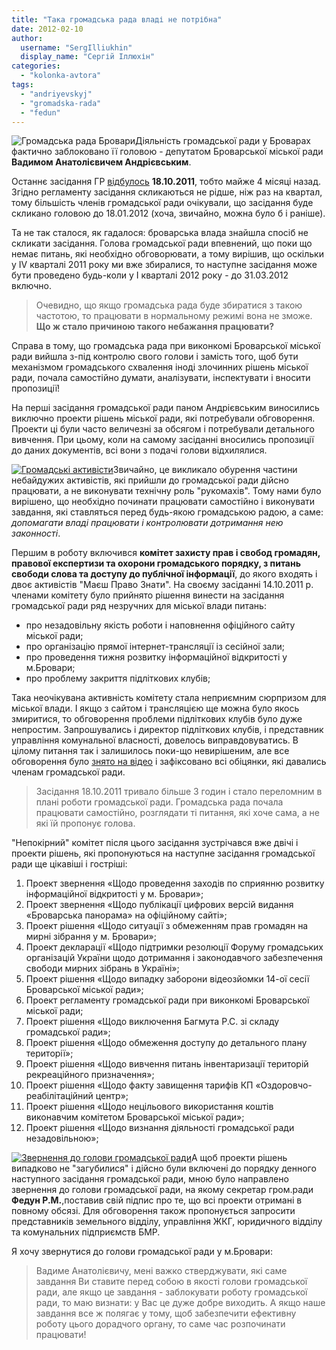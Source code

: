 ```yaml
---
title: "Така громадська рада владі не потрібна"
date: 2012-02-10
author: 
  username: "SergIlliukhin"
  display_name: "Сергій Іллюхін"
categories: 
  - "kolonka-avtora"
tags: 
  - "andriyevskyj"
  - "gromadska-rada"
  - "fedun"
---
```


![](https://mpz.brovary.org/wp-content/uploads/2012/02/Громадська-рада-Бровари.jpg "Громадська рада Бровари")Діяльність громадської ради у Броварах фактично заблоковано її головою - депутатом Броварської міської ради **Вадимом Анатолієвичем Андрієвським**.

Останнє засідання ГР [відбулось](https://mpz.brovary.org/novini/video-zasidannya-hromadskoji-rady-18-10-2011/ "ВІДЕО: Засідання громадської ради 18.10.2011") **18.10.2011**, тобто майже 4 місяці назад. Згідно регламенту засідання скликаються не рідше, ніж раз на квартал, тому більшість членів громадської ради очікували, що засідання буде <!--more-->скликано головою до 18.01.2012 (хоча, звичайно, можна було б і раніше).

Та не так сталося, як гадалося: броварська влада знайшла спосіб не скликати засідання. Голова громадської ради впевнений, що поки що немає питань, які необхідно обговорювати, а тому вирішив, що оскільки у IV кварталі 2011 року ми вже збиралися, то наступне засідання може бути проведено будь-коли у I кварталі 2012 року - до 31.03.2012 включно.

> Очевидно, що якщо громадська рада буде збиратися з такою частотою, то працювати в нормальному режимі вона не зможе. **Що ж стало причиною такого небажання працювати?**

Справа в тому, що громадська рада при виконкомі Броварської міської ради вийшла з-під контролю свого голови і замість того, щоб бути механізмом громадського схвалення іноді злочинних рішень міської ради, почала самостійно думати, аналізувати, інспектувати і вносити пропозиції!

На перші засідання громадської ради паном Андрієвським виносились виключно проекти рішень міської ради, які потребували обговорення. Проекти ці були часто величезні за обсягом і потребували детального вивчення. При цьому, коли на самому засіданні вносились пропозиції до даних документів, всі вони з подачі голови відхилялися.

[![](https://mpz.brovary.org/wp-content/uploads/2012/02/Громадські-активісти.jpg "Громадські активісти")](https://mpz.brovary.org/wp-content/uploads/2012/02/Громадські-активісти.jpg)Звичайно, це викликало обурення частини небайдужих активістів, які прийшли до громадської ради дійсно працювати, а не виконувати технічну роль "рукомахів". Тому нами було вирішено, що необхідно починати працювати самостійно і виконувати завдання, які ставляться перед будь-якою громадською радою, а саме: _допомагати владі працювати і контролювати дотримання нею законності_.

Першим в роботу включився **комітет захисту прав і свобод громадян, правової експертизи та охорони громадського порядку, з питань свободи слова та доступу до публічної інформації**, до якого входять і двоє активістів "Маєш Право Знати". На своєму засіданні 14.10.2011 р. членами комітету було прийнято рішення винести на засідання громадської ради ряд незручних для міської влади питань:

- про незадовільну якість роботи і наповнення офіційного сайту міської ради;
- про організацію прямої інтернет-трансляції із сесійної зали;
- про проведення тижня розвитку інформаційної відкритості у м.Бровари;
- про проблему закриття підліткових клубів;

Така неочікувана активність комітету стала неприємним сюрпризом для міської влади. І якщо з сайтом і трансляцією ще можна було якось змиритися, то обговорення проблеми підліткових клубів було дуже непростим. Запрошувались і директор підліткових клубів, і представник управління комунальної власності, довелось виправдовуватись. В цілому питання так і залишилось поки-що невирішеним, але все обговорення було [знято на відео](https://mpz.brovary.org/novini/video-zasidannya-hromadskoji-rady-18-10-2011/ "ВІДЕО: Засідання громадської ради 18.10.2011") і зафіксовано всі обіцянки, які давались членам громадської ради.

> Засідання 18.10.2011 тривало більше 3 годин і стало переломним в плані роботи громадської ради. Громадська рада почала працювати самостійно, розглядати ті питання, які хоче сама, а не які їй пропонує голова.

"Непокірний" комітет після цього засідання зустрічався вже двічі і проекти рішень, які пропонуються на наступне засідання громадської ради ще цікавіші і гостріші:

1. Проект звернення «Щодо проведення заходів по сприянню розвитку інформаційної відкритості у м. Бровари»;
2. Проект звернення «Щодо публікації цифрових версій видання «Броварська панорама» на офіційному сайті»;
3. Проект рішення «Щодо ситуації з обмеженням прав громадян на мирні зібрання у м. Бровари»;
4. Проект декларації «Щодо підтримки резолюції Форуму громадських організацій України щодо дотримання і законодавчого забезпечення свободи мирних зібрань в Україні»;
5. Проект рішення «Щодо випадку заборони відеозйомки 14-ої сесії Броварської міської ради»;
6. Проект регламенту громадської ради при виконкомі Броварської міської ради;
7. Проект рішення «Щодо виключення Багмута Р.С. зі складу громадської ради»;
8. Проект рішення «Щодо обмеження доступу до детального плану території»;
9. Проект рішення «Щодо вивчення питань інвентаризації територій рекреаційного призначення»;
10. Проект рішення «Щодо факту завищення тарифів КП «Оздоровчо-реабілітаційний центр»;
11. Проект рішення «Щодо нецільового використання коштів виконавчим комітетом Броварської міської ради»;
12. Проект рішення «Щодо визнання діяльності громадської ради незадовільною»;

[![](https://mpz.brovary.org/wp-content/uploads/2012/02/Звернення-до-голови-громадської-ради.jpg "Звернення до голови громадської ради")](https://mpz.brovary.org/wp-content/uploads/2012/02/Звернення-до-голови-громадської-ради.jpg)А щоб проекти рішень випадково не "загубилися" і дійсно були включені до порядку денного наступного засідання громадської ради, мною було направлено звернення до голови громадської ради, на якому секретар гром.ради **Федун Р.М.**,поставив свій підпис про те, що всі проекти отримані в повному обсязі. Для обговорення також пропонується запросити представників земельного відділу, управління ЖКГ, юридичного відділу та комунальних підприємств БМР.

Я хочу звернутися до голови громадської ради у м.Бровари:

> Вадиме Анатолієвичу, мені важко стверджувати, які саме завдання Ви ставите перед собою в якості голови громадської ради, але якщо це завдання - заблокувати роботу громадської ради, то маю визнати: у Вас це дуже добре виходить. А якщо наше завдання все ж полягає у тому, щоб забезпечити ефективну роботу цього дорадчого органу, то саме час розпочинати працювати!
